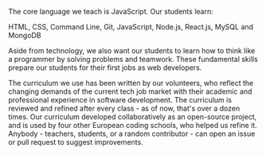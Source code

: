 The core language we teach is JavaScript. Our students learn: 

HTML, CSS, Command Line, Git, JavaScript, Node.js, React.js, MySQL and MongoDB

Aside from technology, we also want our students to learn how to think like a programmer by solving problems and teamwork. These fundamental skills prepare our students for their first jobs as web developers. 

The curriculum we use has been written by our volunteers, who reflect the changing demands of the current tech job market with their academic and professional experience in software development. The curriculum is reviewed and refined after every class - as of now, that's over a dozen times. Our curriculum developed collaboratively as an open-source project, and is used by four other European coding schools, who helped us refine it. Anybody - teachers, students, or a random contributor - can open an issue or pull request to suggest improvements. 